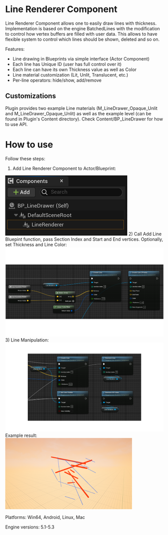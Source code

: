# Line Renderer Component

Line Renderer Component allows one to easily draw lines with thickness. Implementation is based on the engine BatchedLines with the modification to control how vertex buffers are filled with user data. This allows to have flexible system to control which lines should be shown, deleted and so on.

Features:
* Line drawing in Blueprints via simple interface (Actor Component)
* Each line has Unique ID (user has full control over it)
* Each line can have its own Thickness value as well as Color
* Line material customization (Lit, Unlit, Translucent, etc.)
* Per-line operators: hide/show, add/remove

## Customizations

Plugin provides two example Line materials (M_LineDrawer_Opaque_Unlit and M_LineDrawer_Opaque_Unlit) as well as the example level (can be found in Plugin's Content directory). Check Content/BP_LineDrawer for how to use API.

# How to use

Follow these steps:

1) Add Line Renderer Component to Actor/Blueprint:
<img src="Resources/component.png">
2) Call Add Line Bluepint function, pass Section Index and Start and End vertices. Optionally, set Thickness and Line Color:
<img src="Resources/example_0.png">
3) Line Manipulation:
<img src="Resources/example_1.png">
Example result:
<img src="Resources/result.png" width="80%" height="80%">

Platforms: Win64, Android, Linux, Mac

Engine versions: 5.1-5.3
